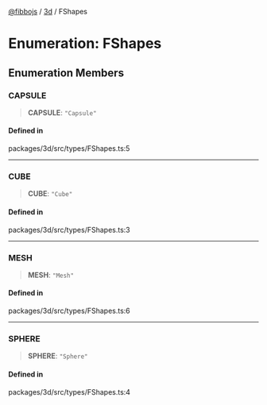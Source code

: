 [@fibbojs](/api/index) / [3d](/api/3d) / FShapes

# Enumeration: FShapes

## Enumeration Members

### CAPSULE

> **CAPSULE**: `"Capsule"`

#### Defined in

packages/3d/src/types/FShapes.ts:5

***

### CUBE

> **CUBE**: `"Cube"`

#### Defined in

packages/3d/src/types/FShapes.ts:3

***

### MESH

> **MESH**: `"Mesh"`

#### Defined in

packages/3d/src/types/FShapes.ts:6

***

### SPHERE

> **SPHERE**: `"Sphere"`

#### Defined in

packages/3d/src/types/FShapes.ts:4
